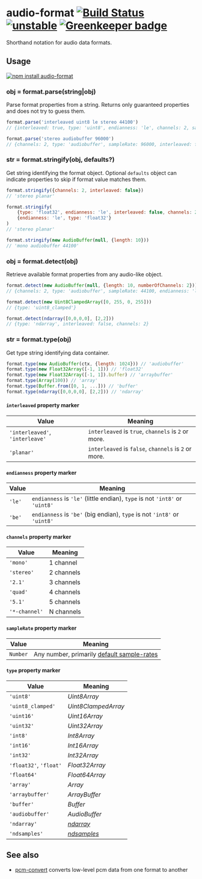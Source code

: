 # audio-format [![Build Status](https://travis-ci.org/audiojs/audio-format.svg?branch=master)](https://travis-ci.org/audiojs/audio-format) [![unstable](https://img.shields.io/badge/stability-unstable-green.svg)](http://github.com/badges/stability-badges) [![Greenkeeper badge](https://badges.greenkeeper.io/audiojs/audio-format.svg)](https://greenkeeper.io/)

Shorthand notation for audio data formats.

## Usage

[![npm install audio-format](https://nodei.co/npm/audio-format.png?mini=true)](https://npmjs.org/package/audio-format/)

### obj = format.parse(string|obj)

Parse format properties from a string. Returns only guaranteed properties and does not try to guess them.

```js
format.parse('interleaved uint8 le stereo 44100')
// {interleaved: true, type: 'uint8', endianness: 'le', channels: 2, sampleRate: 44100}

format.parse('stereo audiobuffer 96000')
// {channels: 2, type: 'audiobuffer', sampleRate: 96000, interleaved: false, endianness: 'le'}
```

### str = format.stringify(obj, defaults?)

Get string identifying the format object. Optional `defaults` object can indicate properties to skip if format value matches them.

```js
format.stringify({channels: 2, interleaved: false})
// 'stereo planar'

format.stringify(
	{type: 'float32', endianness: 'le', interleaved: false, channels: 2},
	{endianness: 'le', type: 'float32'}
)
// 'stereo planar'

format.stringify(new AudioBuffer(null, {length: 10}))
// 'mono audiobuffer 44100'
```

### obj = format.detect(obj)

Retrieve available format properties from any audio-like object.

```js
format.detect(new AudioBuffer(null, {length: 10, numberOfChannels: 2}))
// {channels: 2, type: 'audiobuffer', sampleRate: 44100, endianness: 'le', interleaved: false}

format.detect(new Uint8ClampedArray([0, 255, 0, 255]))
// {type: 'uint8_clamped'}

format.detect(ndarray([0,0,0,0], [2,2]))
// {type: 'ndarray', interleaved: false, channels: 2}
```

### str = format.type(obj)

Get type string identifying data container.

```js
format.type(new AudioBuffer(ctx, {length: 1024})) // 'audiobuffer'
format.type(new Float32Array([-1, 1])) // 'float32'
format.type(new Float32Array([-1, 1]).buffer) // 'arraybuffer'
format.type(Array(100)) // 'array'
format.type(Buffer.from([0, 1, ...])) // 'buffer'
format.type(ndarray([0,0,0,0], [2,2])) // 'ndarray'
```


#### `interleaved` property marker

| Value | Meaning |
|---|---|
| `'interleaved'`, `'interleave'` | `interleaved` is `true`, `channels` is `2` or more. |
| `'planar'` | `interleaved` is `false`, `channels` is `2` or more. |

#### `endianness` property marker

| Value | Meaning |
|---|---|
| `'le'` | `endianness` is `'le'` (little endian), `type` is not `'int8'` or `'uint8'` |
| `'be'` | `endianness` is `'be'` (big endian), `type` is not `'int8'` or `'uint8'` |

#### `channels` property marker

| Value | Meaning |
|---|---|
| `'mono'` | 1 channel |
| `'stereo'` | 2 channels |
| `'2.1'` | 3 channels |
| `'quad'` | 4 channels |
| `'5.1'` | 5 channels |
| `'*-channel'` | N channels |

#### `sampleRate` property marker

| Value | Meaning |
|---|---|
| `Number` | Any number, primarily [default sample-rates](https://github.com/audiojs/sample-rate) |

#### `type` property marker

| Value | Meaning |
|---|---|
| `'uint8'` | _Uint8Array_ |
| `'uint8_clamped'` | _Uint8ClampedArray_ |
| `'uint16'` | _Uint16Array_ |
| `'uint32'` | _Uint32Array_ |
| `'int8'` | _Int8Array_ |
| `'int16'` | _Int16Array_ |
| `'int32'` | _Int32Array_ |
| `'float32'`, `'float'` | _Float32Array_ |
| `'float64'` | _Float64Array_ |
| `'array'` | _Array_ |
| `'arraybuffer'` | _ArrayBuffer_ |
| `'buffer'` | _Buffer_ |
| `'audiobuffer'` | _AudioBuffer_ |
| `'ndarray'` | [_ndarray_](https://github.com/scijs/ndarray) |
| `'ndsamples'` | [_ndsamples_](https://github.com/livejs/ndsamples) |


## See also

* [pcm-convert](https://github.com/audiojs/pcm-convert) converts low-level pcm data from one format to another

